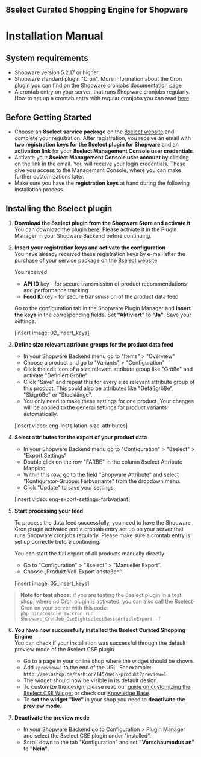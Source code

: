 ##  8select Curated Shopping Engine for Shopware
#  Installation Manual

## System requirements

- Shopware version 5.2.17 or higher.
- Shopware standard plugin "Cron". More information about the Cron plugin you can find on the [Shopware cronjobs documentation page](https://en-community.shopware.com/Cronjobs_detail_1103.html) 
- A crontab entry on your server, that runs Shopware cronjobs regularly. How to set up a crontab entry with regular cronjobs you can read [here](https://en-community.shopware.com/Cronjobs_detail_1103.html#Setting_up_a_cronjob) 




## Before Getting Started

- Choose an **8select service package** on the [8select website](https://www.8select.com/cse-pricing) and complete your registration. After registration, you receive an email with **two registration keys for the 8select plugin for Shopware** and an **activation link** for your **8select Management Console user credentials**.
- Activate your **8select Management Console user account** by clicking on the link in the email. You will receive your login credentials. These give you access to the Management Console, where you can make further customizations later.
- Make sure you have the **registration keys** at hand during the following installation process.


## Installing the 8select plugin

1. **Download the 8select plugin from the Shopware Store and activate it**  
   You can download the plugin [here](https://store.shopware.com/detail/index/sArticle/164960). Please activate it in the Plugin Manager in your Shopware Backend before continuing.

2. **Insert your registration keys and activate the configuration**  
   You have already received these registration keys by e-mail after the purchase of your service package on the [8select website](https://www.8select.com/cse-pricing).

   You received:
   - **API ID** key - for secure transmission of product recommendations and performance tracking
   - **Feed ID** key - for secure transmission of the product data feed

   Go to the configuration tab in the Shopware Plugin Manager and **insert the keys** in the corresponding fields. Set **"Aktiviert"** to **"Ja"**. Save your settings.

   [insert image: 02_insert_keys]

3. **Define size relevant attribute groups for the product data feed** 
   - In your Shopware Backend menu go to "Items" > "Overview"
   - Choose a product and go to "Variants" > "Configuration" 
   - Click the edit icon of a size relevant attribute group like "Größe" and activate "Definiert Größe". 
   - Click "Save" and repeat this for every size relevant attribute group of this product. This could also be attributes like "Gefäßgröße", "Skigröße" or "Stocklänge".
   - You only need to make these settings for one product. Your changes will be applied to the general settings for product variants automatically.

   [insert video: eng-installation-size-attributes]

4. **Select attributes for the export of your product data**
   - In your Shopware Backend menu go to "Configuration" > "8select" > "Export Settings"
   - Double click on the row "FARBE" in the column 8select Attribute Mapping
   - Within this row, go to the field "Shopware Attribute" and select "Konfigurator-Gruppe: Farbvariante" from the dropdown menu.
   - Click "Update" to save your settings.

   [insert video: eng-export-settings-farbvariant]

5. **Start processing your feed**

   To process the data feed successfully, you need to have the Shopware Cron plugin activated and a crontab entry set up on your server that runs Shopware cronjobs regularly. Please make sure a crontab entry is set up correctly before continuing. 

   You can start the full export of all products manually directly: 
   - Go to "Configuration" > "8select" > "Manueller Export". 
   - Choose „Produkt Voll-Export anstoßen“.  

   [insert image: 05_insert_keys]

 > **Note for test shops:** if you are testing the 8select plugin in a test shop, where no Cron plugin is activated, you can also call the 8select-Cron on your server with this code:  
 `php bin/console sw:cron:run Shopware_CronJob_CseEightselectBasicArticleExport -f`

6. **You have now successfully installed the 8select Curated Shopping Engine**  
   You can check if your installation was successful through the default preview mode of the 8select CSE plugin.
   - Go to a page in your online shop where the widget should be shown.
   - Add `?preview=1` to the end of the URL. For example: `http://meinshop.de/fashion/145/mein-produkt?preview=1`
   - The widget should now be visible in its default design. 
   - To customize the design, please read our [guide on customizing the 8select CSE Widget](./customization.md) or check our [Knowledge Base](https://knowledge.8select.com). 
   - To **set the widget "live"** in your shop you need to **deactivate the preview mode**. 
  
7. **Deactivate the preview mode** 
   - In your Shopware Backend go to Configuration > Plugin Manager and select the 8select CSE plugin under "installed". 
   - Scroll down to the tab "Konfiguration" and set **"Vorschaumodus an"** to **"Nein"**.
